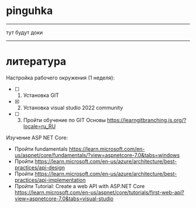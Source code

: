 # pinguhka
***
тут будут доки
***
# литература
Настройка рабочего окружения (1 неделя):
- [ ] 1) Установка GIT
- [x] 2) Установка visual studio 2022 community
- [ ] 3) Пройти обучение по GIT Основы https://learngitbranching.js.org/?locale=ru_RU

Изучение ASP NET Core:
- Пройти fundamentals https://learn.microsoft.com/en-us/aspnet/core/fundamentals/?view=aspnetcore-7.0&tabs=windows
- Пройти https://learn.microsoft.com/en-us/azure/architecture/best-practices/api-design
- Пройти https://learn.microsoft.com/en-us/azure/architecture/best-practices/api-implementation
- Пройти Tutorial: Create a web API with ASP.NET Core https://learn.microsoft.com/en-us/aspnet/core/tutorials/first-web-api?view=aspnetcore-7.0&tabs=visual-studio